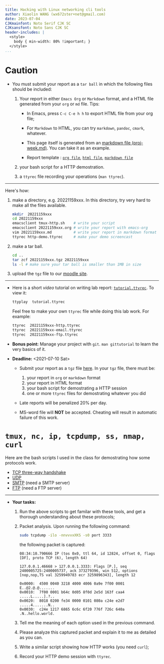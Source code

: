 ```yaml
---
title: Hacking with Linux networking cli tools
author: Xiaolin WANG (wx672ster+net@gmail.com)
date: 2023-07-04
CJKmainfont: Noto Serif CJK SC
CJKsansfont: Noto Sans CJK SC
header-includes: |
  <style>
    body { min-width: 80% !important; }
  </style>
...
```


# Caution

- You must submit your report as a `tar ball` in which the following files should be included:
    
  1. Your report in either `Emacs Org` or `Markdown` format, and a HTML file
     generated from your `org` or `md` file. Tips: 
     
     - In Emacs, press `C-c C-e h h` to export HTML file from your org file;
     
     - For `Markdown` to HTML, you can try `markdown`, `pandoc`, `cmark`, whatever.
     
     - This page itself is generated from an 
       [markdown file (proj-week.md)](proj-week.md). You can take it as an example.
     
     - Report template
       : [`org file`](20221159xxx.org), [`html file`](20221159xxx.html), [`markdown file`](20221159xxx.md)
  
  2. your bash script for a HTTP demostration.
  
  3. a `ttyrec` file recording your operations (`man ttyrec`).
    
---
    
Here's how: 

1.  make a directory, e.g. 20221159xxx. In this directory, try very hard to make all
    the files available.
    
    ```sh
    mkdir  20221159xxx
    cd 20221159xxx
    emacsclient tmux-http.sh    # write your script
    emacsclient 20221159xxx.org # write your report with emacs-org
    vim 20221159xxx.md          # write your report in markdown format
    ttyrec http-demo.ttyrec     # make your demo screencast
    ```
    
2.  make a tar ball.
    
    ```sh
    cd ..
    tar zcf 20221159xxx.tgz 20221159xxx
    ls -l # make sure your tar ball is smaller than 1MB in size
    ```
    
3.  upload the `tgz` file to our [moodle site](https://cs6.swfu.edu.cn/moodle/mod/assign/view.php?id=536).
    
---

-   Here is a short *video* tutorial on writing lab report: 
    [`tutorial.ttyrec`](tutorial.ttyrec). To view it:
    
    ```sh
    ttyplay  tutorial.ttyrec
    ```
    
    Feel free to make your own `ttyrec` file while doing this lab work. For example:
    
    ```sh
    ttyrec  20221159xxx-http.ttyrec
    ttyrec  20221159xxx-email.ttyrec
    ttyrec  20221159xxx-ftp.ttyrec
    ```

- **Bonus point:** Manage your project with `git`. `man gittutorial` to
  learn the very basics of it.

- **Deadline:** <span class="timestamp-wrapper"><span class="timestamp">&lt;2021-07-10 Sat&gt; </span></span> 

  - Submit your report as a `tgz` file
    [here](https://cs6.swfu.edu.cn/moodle/mod/assign/view.php?id=536). In
    your `tgz` file, there must be:
   
    1. your report in `org` or `markdown` format
    2. your report in HTML format
    3. your bash script for demostrating a HTTP session
    4. one or more `ttyrec` files for demostrating whatever you did
  
  - Late reports will be penalized 20% per day.

  - MS-word file will **NOT** be accepted. Cheating will result in
    automatic failure of this work.


# `tmux, nc, ip, tcpdump, ss, nmap, curl`

Here are the bash scripts I used in the class for demostrating how some protocols work.

- [TCP three-way handshake](https://cs6.swfu.edu.cn/~wx672/lecture_notes/network_basics/scripts/tmux-demo-3way.handshake.sh)
- [UDP](https://cs6.swfu.edu.cn/~wx672/lecture_notes/network_basics/scripts/tmux-demo-udp.sh)
- [SMTP](https://cs6.swfu.edu.cn/~wx672/lecture_notes/network_basics/scripts/tmux-demo-smtp.sh) (need a SMTP server)
- [FTP](https://cs6.swfu.edu.cn/~wx672/lecture_notes/network_basics/scripts/tmux-demo-ftp.sh) (need a FTP server)

---

- **Your tasks:**
    
  1. Run the above scripts to get familar with these tools, and get
     a thorough understanding about these protocols;
  
  2. Packet analysis. Upon running the following command:
      
     ```sh
     sudo tcpdump -ilo -nnvvvxXKS -s0 port 3333
     ```

     the following packet is captured:

     ```
     08:34:10.790666 IP (tos 0x0, ttl 64, id 12824, offset 0, flags
     [DF], proto TCP (6), length 64)
     
     127.0.0.1.46668 > 127.0.0.1.3333: Flags [P.], seq
     2400005725:2400005737, ack 373279396, win 512, options 
     [nop,nop,TS val 3259949783 ecr 3259896343], length 12
     
     0x0000:  4500 0040 3218 4000 4006 0a9e 7f00 0001  E..@2.@.@.......
     0x0010:  7f00 0001 b64c 0d05 8f0d 2e5d 163f caa4  .....L.....].?..
     0x0020:  8018 0200 fe34 0000 0101 080a c24e e2d7  .....4.......N..
     0x0030:  c24e 1217 6865 6c6c 6f20 776f 726c 640a  .N..hello.world.
     ```
     
  1. Tell me the meaning of each option used in the previous command.
     
  2. Please analyze this captured packet and explain it to me as detailed as you can.
  
  3. Write a similar script showing how HTTP works (you need `curl`);
  
  4. Record your HTTP demo session with `ttyrec`.

